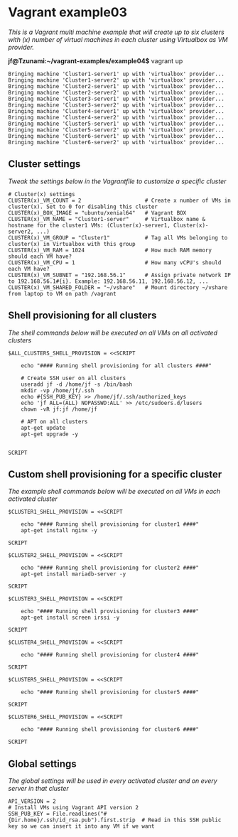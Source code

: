 # Vagrant example03

*This is a Vagrant multi machine example that will create up to six clusters with (x) number of virtual machines in each cluster using Virtualbox as VM provider.*

**jf@Tzunami:~/vagrant-examples/example04$** vagrant up  
```  
Bringing machine 'Cluster1-server1' up with 'virtualbox' provider...  
Bringing machine 'Cluster1-server2' up with 'virtualbox' provider...  
Bringing machine 'Cluster2-server1' up with 'virtualbox' provider...  
Bringing machine 'Cluster2-server2' up with 'virtualbox' provider...  
Bringing machine 'Cluster3-server1' up with 'virtualbox' provider...  
Bringing machine 'Cluster3-server2' up with 'virtualbox' provider...  
Bringing machine 'Cluster4-server1' up with 'virtualbox' provider...  
Bringing machine 'Cluster4-server2' up with 'virtualbox' provider...  
Bringing machine 'Cluster5-server1' up with 'virtualbox' provider...  
Bringing machine 'Cluster5-server2' up with 'virtualbox' provider...  
Bringing machine 'Cluster6-server1' up with 'virtualbox' provider...  
Bringing machine 'Cluster6-server2' up with 'virtualbox' provider...  
```

## Cluster settings  
*Tweak the settings below in the Vagrantfile to customize a specific cluster*
```  
# Cluster(x) settings
CLUSTER(x)_VM_COUNT = 2                    # Create x number of VMs in cluster(x). Set to 0 for disabling this cluster
CLUSTER(x)_BOX_IMAGE = "ubuntu/xenial64"   # Vagrant BOX  
CLUSTER(x)_VM_NAME = "Cluster1-server"     # Virtualbox name & hostname for the cluster1 VMs: (Cluster(x)-server1, Cluster(x)-server2, ...)  
CLUSTER(x)_VM_GROUP = "Cluster1"           # Tag all VMs belonging to cluster(x) in Virtualbox with this group  
CLUSTER(x)_VM_RAM = 1024                   # How much RAM memory should each VM have?  
CLUSTER(x)_VM_CPU = 1                      # How many vCPU's should each VM have?  
CLUSTER(x)_VM_SUBNET = "192.168.56.1"      # Assign private network IP to 192.168.56.1#{i}. Example: 192.168.56.11, 192.168.56.12, ...  
CLUSTER(x)_VM_SHARED_FOLDER = "~/vshare"   # Mount directory ~/vshare from laptop to VM on path /vagrant  
```

## Shell provisioning for all clusters
*The shell commands below will be executed on all VMs on all activated clusters*
```
$ALL_CLUSTERS_SHELL_PROVISION = <<SCRIPT

    echo "#### Running shell provisioning for all clusters ####"

    # Create SSH user on all clusters
    useradd jf -d /home/jf -s /bin/bash
    mkdir -vp /home/jf/.ssh
    echo #{SSH_PUB_KEY} >> /home/jf/.ssh/authorized_keys
    echo 'jf ALL=(ALL) NOPASSWD:ALL' >> /etc/sudoers.d/lusers
    chown -vR jf:jf /home/jf

    # APT on all clusters
    apt-get update
    apt-get upgrade -y


SCRIPT
```

## Custom shell provisioning for a specific cluster
*The example shell commands below will be executed on all VMs in each activated cluster*
```
$CLUSTER1_SHELL_PROVISION = <<SCRIPT

    echo "#### Running shell provisioning for cluster1 ####"
    apt-get install nginx -y

SCRIPT

$CLUSTER2_SHELL_PROVISION = <<SCRIPT

    echo "#### Running shell provisioning for cluster2 ####"
    apt-get install mariadb-server -y  

SCRIPT

$CLUSTER3_SHELL_PROVISION = <<SCRIPT

    echo "#### Running shell provisioning for cluster3 ####"
    apt-get install screen irssi -y

SCRIPT

$CLUSTER4_SHELL_PROVISION = <<SCRIPT

    echo "#### Running shell provisioning for cluster4 ####"

SCRIPT

$CLUSTER5_SHELL_PROVISION = <<SCRIPT

    echo "#### Running shell provisioning for cluster5 ####"

SCRIPT

$CLUSTER6_SHELL_PROVISION = <<SCRIPT

    echo "#### Running shell provisioning for cluster6 ####"

SCRIPT
```

## Global settings
*The global settings will be used in every activated cluster and on every server in that cluster*  

```
API_VERSION = 2                                                          # Install VMs using Vagrant API version 2
SSH_PUB_KEY = File.readlines("#{Dir.home}/.ssh/id_rsa.pub").first.strip  # Read in this SSH public key so we can insert it into any VM if we want
```
